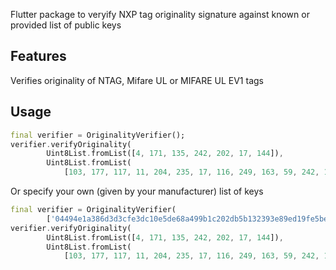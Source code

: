 Flutter package to veryify NXP tag originality signature against known or provided list of public keys

## Features

Verifies originality of NTAG, Mifare UL or MIFARE UL EV1 tags

## Usage

```dart
final verifier = OriginalityVerifier();
verifier.verifyOriginality(
        Uint8List.fromList([4, 171, 135, 242, 202, 17, 144]),
        Uint8List.fromList(
            [103, 177, 117, 11, 204, 235, 17, 116, 249, 163, 59, 242, 14, 2, 38, 85, 26, 99, 102, 147, 155, 49, 249, 73, 132, 140, 60, 8, 115, 80, 250, 144]));
```

Or specify your own (given by your manufacturer) list of keys

```dart
final verifier = OriginalityVerifier(
        ['04494e1a386d3d3cfe3dc10e5de68a499b1c202db5b132393e89ed19fe5be8bc61']);
verifier.verifyOriginality(
        Uint8List.fromList([4, 171, 135, 242, 202, 17, 144]),
        Uint8List.fromList(
            [103, 177, 117, 11, 204, 235, 17, 116, 249, 163, 59, 242, 14, 2, 38, 85, 26, 99, 102, 147, 155, 49, 249, 73, 132, 140, 60, 8, 115, 80, 250, 144]));
```
